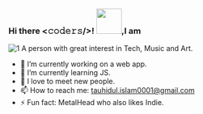 <!--
**Faravhe/Faravhe** is a ✨ _special_ ✨ repository because its `README.md` (this file) appears on your GitHub profile.

Here are some ideas to get you started:

- 🔭 I’m currently working on ...

- 👯 I’m looking to collaborate on ...
- 🤔 I’m looking for help with ...
- 💬 Ask me about ...
- 📫 How to reach me: ...
- 😄 Pronouns: ...
- ⚡ Fun fact: ...
-->
### Hi there <𝚌𝚘𝚍𝚎𝚛𝚜/>! <img src="https://media.giphy.com/media/48WRWGKtkR5LP1SpPs/giphy.gif" width="50px">,I am 
![1](https://media.giphy.com/media/omyNSElc3uBUxXZrPa/giphy.gif)
A person with great interest in Tech, Music and Art.
 
- 🔭 I’m currently working on a web app.
- 🌱 I’m currently learning JS. 
- 👯 I love to meet new people.
- 📫 How to reach me: tauhidul.islam0001@gmail.com
- ⚡ Fun fact: MetalHead who also likes Indie.


